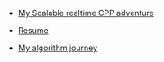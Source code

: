 
- [My Scalable realtime CPP adventure](scalable_realtime_cpp.md)

- [Resume](Kamanashis_Roy_2025_cloud_backend.md)

- [My algorithm journey](https://github.com/kamanashisroy/algosnippet)
